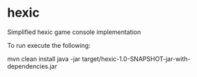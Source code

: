 hexic
=====

Simplified hexic game console implementation

To run execute the following:

mvn clean install
java -jar target/hexic-1.0-SNAPSHOT-jar-with-dependencies.jar
